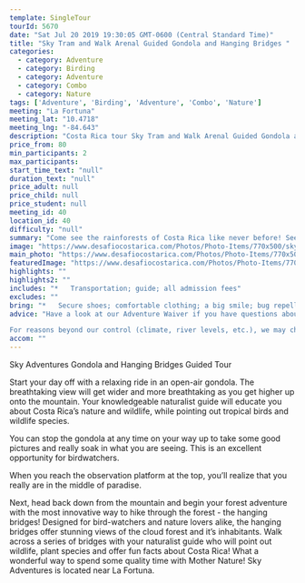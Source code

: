 ```yaml
---
template: SingleTour
tourId: 5670
date: "Sat Jul 20 2019 19:30:05 GMT-0600 (Central Standard Time)"
title: "Sky Tram and Walk Arenal Guided Gondola and Hanging Bridges "
categories: 
  - category: Adventure
  - category: Birding
  - category: Adventure
  - category: Combo
  - category: Nature
tags: ['Adventure', 'Birding', 'Adventure', 'Combo', 'Nature']
meeting: "La Fortuna"
meeting_lat: "10.4718"
meeting_lng: "-84.643"
description: "Costa Rica tour Sky Tram and Walk Arenal Guided Gondola and Hanging Bridges , id 5670"
price_from: 80
min_participants: 2
max_participants: 
start_time_text: "null"
duration_text: "null"
price_adult: null
price_child: null
price_student: null
meeting_id: 40
location_id: 40
difficulty: "null"
summary: "Come see the rainforests of Costa Rica like never before! See some of the best views of the Arenal Volcano on a kilometer long, open–air gondola ride up the mountains! Then, get up close and personal with the rain forest and its many treasures with a flat hike through the tops of the canopy on the famous hanging bridges. The bridges hang 30-feet high over the rainforest offer breathtaking views of the Arenal rainforest and its inhabitants. Don’t miss this opportunity to see Costa ..."
image: "https://www.desafiocostarica.com/Photos/Photo-Items/770x500/sky-adventures-gondola-with-guided-hanging-bridges---arenal-1405958938.jpg"
main_photo: "https://www.desafiocostarica.com/Photos/Photo-Items/770x500/sky-adventures-gondola-with-guided-hanging-bridges---arenal-1405958938.jpg"
featuredImage: "https://www.desafiocostarica.com/Photos/Photo-Items/770x500/sky-adventures-gondola-with-guided-hanging-bridges---arenal-1405958938.jpg"
highlights: ""
highlights2: ""
includes: "*   Transportation; guide; all admission fees"
excludes: ""
bring: "*   Secure shoes; comfortable clothing; a big smile; bug repellent; a big smile"
advice: "Have a look at our Adventure Waiver if you have questions about our adventure tour policies.

For reasons beyond our control (climate, river levels, etc.), we may change to a more-suitable tour with an equal or similar adventure-appeal or offer other tour options so you don't miss out on a fun day in Costa Rica. We reserve the right to cancel a trip due to unfavorable conditions & will only run a tour according to our policies. Full refund is given if (on rare occasion) no tour is run. This adventure involves some inherent risk and physical exertion, so you must be in good physical condition!"
accom: ""
---
```

Sky Adventures Gondola and Hanging Bridges Guided Tour

Start your day off with a relaxing ride in an open-air gondola. The breathtaking view will get wider and more breathtaking as you get higher up onto the mountain. Your knowledgeable naturalist guide will educate you about Costa Rica’s nature and wildlife, while pointing out tropical birds and wildlife species.

You can stop the gondola at any time on your way up to take some good pictures and really soak in what you are seeing. This is an excellent opportunity for birdwatchers.

When you reach the observation platform at the top, you’ll realize that you really are in the middle of paradise.

Next, head back down from the mountain and begin your forest adventure with the most innovative way to hike through the forest - the hanging bridges! Designed for bird-watchers and nature lovers alike, the hanging bridges offer stunning views of the cloud forest and it’s inhabitants. Walk across a series of bridges with your naturalist guide who will point out wildlife, plant species and offer fun facts about Costa Rica! What a wonderful way to spend some quality time with Mother Nature! Sky Adventures is located near La Fortuna.